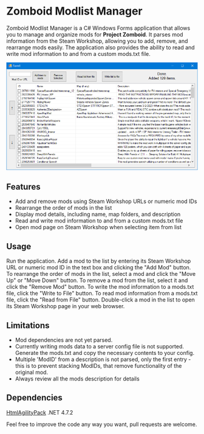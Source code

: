 #  Zomboid Modlist Manager

Zomboid Modlist Manager is a C# Windows Forms application that allows you to manage and organize mods for **Project Zomboid**. It parses mod information from the Steam Workshop, allowing you to add, remove, and rearrange mods easily. The application also provides the ability to read and write mod information to and from a custom mods.txt file.

![enter image description here](https://raw.githubusercontent.com/laci507/Zomboid-Modlist-Manager/main/index.png)

## Features

 - Add and remove mods using Steam Workshop URLs or numeric mod IDs
 - Rearrange the order of mods in the list
 - Display mod details,  including name, map folders, and description
 - Read and write mod information to and from a custom mods.txt file 
 - Open mod page on Steam Workshop when selecting item from list

## Usage

Run the application. 
Add a mod to the list by entering its Steam Workshop URL or numeric mod ID in the text box and clicking the "Add Mod" button.
To rearrange the order of mods in the list, select a mod and click the "Move Up" or "Move Down" button.
To remove a mod from the list, select it and click the "Remove Mod" button.
To write the mod information to a mods.txt file, click the "Write to File" button.
To read mod information from a mods.txt file, click the "Read from File" button.
Double-click a mod in the list to open its Steam Workshop page in your web browser.

## Limitations

 - Mod dependencies are not yet parsed.
 - Currently writing mods data to a server config file is not supported.
   Generate the mods.txt and copy the necessary contents to your config.
  - Multiple 'ModID' from a description is not parsed, only the first entry - this is to prevent stacking ModIDs, that remove functionality of the original mod.
  - Always review all the mods description for details

## Dependencies
[HtmlAgilityPack](https://html-agility-pack.net/)
.NET 4.7.2

Feel free to improve the code any way you want, pull requests are welcome.
